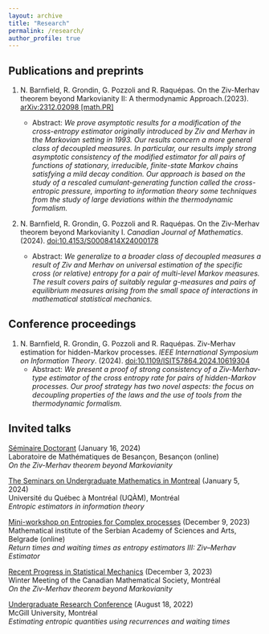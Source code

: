 ```yaml
---
layout: archive
title: "Research"
permalink: /research/
author_profile: true
---
```


Publications and preprints
---

1. N. Barnfield, R. Grondin, G. Pozzoli and R. Raquépas. On the Ziv-Merhav theorem beyond Markovianity II: A thermodynamic Approach.(2023). [arXiv:2312.02098 [math.PR]](https://arxiv.org/abs/2312.02098) 
   - Abstract: *We prove asymptotic results for a modification of the cross-entropy estimator originally introduced by Ziv and Merhav in the Markovian setting in 1993. Our results concern a more general class of decoupled measures. In particular, our results imply strong asymptotic consistency of the modified estimator for all pairs of functions of stationary, irreducible, finite-state Markov chains satisfying a mild decay condition. Our approach is based on the study of a rescaled cumulant-generating function called the cross-entropic pressure, importing to information theory some techniques from the study of large deviations within the thermodynamic formalism.*
     
2. N. Barnfield, R. Grondin, G. Pozzoli and R. Raquépas. On the Ziv-Merhav theorem beyond Markovianity I. *Canadian Journal of Mathematics*. (2024). [doi:10.4153/S0008414X24000178](https://www.cambridge.org/core/journals/canadian-journal-of-mathematics/article/on-the-zivmerhav-theorem-beyond-markovianity-i/24BC689E60F8531C01A780744A81BE79)
   - Abstract: *We generalize to a broader class of decoupled measures a result of Ziv and Merhav on universal estimation of the specific cross (or relative) entropy for a pair of multi-level Markov measures. The result covers pairs of suitably regular g-measures and pairs of equilibrium measures arising from the small space of interactions in mathematical statistical mechanics.*

Conference proceedings
---

1. N. Barnfield, R. Grondin, G. Pozzoli and R. Raquépas. Ziv-Merhav estimation for hidden-Markov processes. *IEEE International Symposium on Information Theory*. (2024). [doi:10.1109/ISIT57864.2024.10619304](https://arxiv.org/abs/2408.08809)
   - Abstract: *We present a proof of strong consistency of a Ziv-Merhav-type estimator of the cross entropy rate for pairs of hidden-Markov processes. Our proof strategy has two novel aspects: the focus on decoupling properties of the laws and the use of tools from the thermodynamic formalism.*

Invited talks
---

[Séminaire Doctorant](https://lmb.univ-fcomte.fr/On-the-Ziv-Merhav-theorem-beyond) (January 16, 2024)            
Laboratoire de Mathématiques de Besançon, Besançon (online)                 
*On the Ziv-Merhav theorem beyond Markovianity*   

[The Seminars on Undergraduate Mathematics in Montreal](https://www.summ.xyz/docs/programme.pdf) (January 5, 2024)          
Université du Québec à Montréal (UQÀM), Montréal         
*Entropic estimators in information theory*

[Mini-workshop on Entropies for Complex processes](http://www.mi.sanu.ac.rs/novi_sajt/research/conferences/Mini-workshop_entropies_for_complex_processes.pdf) (December 9, 2023)  
Mathematical institute of the Serbian Academy of Sciences and Arts, Belgrade (online)  
*Return times and waiting times as entropy estimators III: Ziv–Merhav Estimator*   

[Recent Progress in Statistical Mechanics](https://www2.cms.math.ca/Events/winter23/abs/rps) (December 3, 2023)  
Winter Meeting of the Canadian Mathematical Society, Montréal                  
*On the Ziv-Merhav theorem beyond Markovianity*   

[Undergraduate Research Conference](https://www.mcgill.ca/mathstat/undergraduate/undergraduate-research/undergraduate-research-conference) (August 18, 2022)  
McGill University, Montréal               
*Estimating entropic quantities using recurrences and waiting times*

